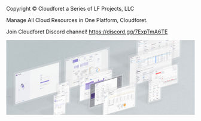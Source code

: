 Copyright © Cloudforet a Series of LF Projects, LLC

Manage All Cloud Resources in One Platform, Cloudforet.

Join Cloudforet Discord channel! <a href="https://discord.gg/7ExpTmA6TE" target="_blank">https://discord.gg/7ExpTmA6TE</a>

![title](./cloudforet3.png)
